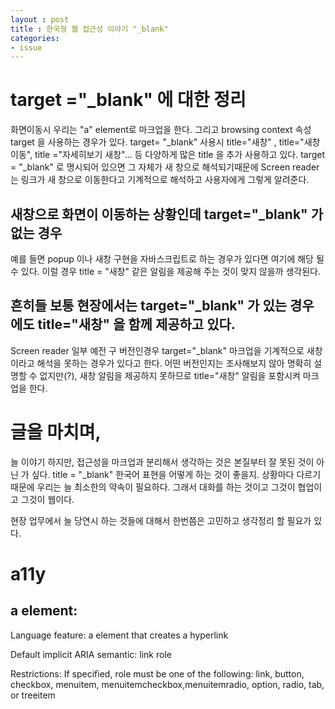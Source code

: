 ```yaml
---
layout : post
title : 한국형 웹 접근성 이야기 "_blank"
categories: 
- issue
---
```




# target ="_blank" 에 대한 정리 


화면이동시 우리는 "a" element로  마크업을 한다. 그리고 browsing context 속성 target 을 사용하는 경우가 있다. 
target= "_blank" 사용시 title="새창" , title="새창이동", title ="자세히보기 새창"...  등 	다양하게 많은 title 을 추가 사용하고 있다. 
target = "_blank"  로 명시되어 있으면 그 자체가 새 창으로 해석되기때문에 Screen reader는 링크가 새 창으로 이동한다고 기계적으로 해석하고 사용자에게 그렇게 알려준다. 


## 새창으로 화면이 이동하는 상황인데 target="_blank" 가 없는 경우
예를 들면  popup 이나 새창 구현을 자바스크립트로 하는 경우가 있다면 여기에 해당 될 수 있다. 이럴 경우 title = "새창" 같은 알림을 제공해 주는 것이 맞지 않을까 생각된다. 
	

## 흔히들 보통  현장에서는 target="_blank" 가 있는 경우에도 title="새창" 을 함께 제공하고 있다. 
Screen reader 일부 예전 구 버전인경우 target="_blank" 마크업을 기계적으로 새창이라고 해석을 못하는 경우가 있다고 한다. 
어떤 버전인지는 조사해보지 않아 명확히 설명할 수 없지만(?), 
새창 알림을 제공하지 못하므로 title="새창" 알림을 포함시켜 마크업을 한다. 



# 글을 마치며,

  늘 이야기 하지만, 접근성을 마크업과 분리해서 생각하는 것은 본질부터 잘 못된 것이 아닌 가 싶다. 
  title = "_blank" 한국어 표현을 어떻게 하는 것이 좋을지.
  상황마다 다르기 때문에 우리는 늘 최소한의 약속이 필요하다. 그래서 대화를 하는 것이고 그것이 협업이고 그것이 웹이다. 

  현장 업무에서 늘 당연시 하는 것들에 대해서 한번쯤은 고민하고 생각정리 할 필요가 있다. 
 



# a11y

## a element:


Language feature:
a element that creates a hyperlink

Default implicit ARIA semantic:
link role	

Restrictions:
If specified, role must be one of the following: 
link, button, checkbox, menuitem, menuitemcheckbox,menuitemradio, option, radio, tab, or treeitem


